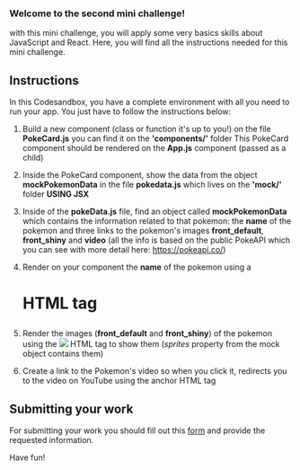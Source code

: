 ### Welcome to the second mini challenge!

with this mini challenge, you will apply some very basics skills about JavaScript and React.
Here, you will find all the instructions needed for this mini challenge.

## Instructions

In this Codesandbox, you have a complete environment with all you need to run your app. You just have to follow the instructions below:

1. Build a new component (class or function it's up to you!) on the file **PokeCard.js**
   you can find it on the **'components/'** folder
   This PokeCard component should be rendered on the **App.js** component (passed as a child)

2. Inside the PokeCard component, show the data from the object **mockPokemonData** in the file **pokedata.js**
   which lives on the **'mock/'** folder **USING JSX**

3. Inside of the **pokeData.js** file, find an object called **mockPokemonData** which contains the
   information related to that pokemon: the **name** of the pokemon and three links to the pokemon's
   images **front_default**, **front_shiny** and **video**
   (all the info is based on the public PokeAPI
   which you can see with more detail here: https://pokeapi.co/)

4. Render on your component the **name** of the pokemon using a _<h1>_ HTML tag

5. Render the images (**front_default** and **front_shiny**) of the pokemon using the _<img src= ...>_
   HTML tag to show them (_sprites_ property from the mock object contains them)

6. Create a link to the Pokemon's video so when you click it, redirects you to the video
   on YouTube using the anchor _<a src=...>_ HTML tag

## Submitting your work

For submitting your work you should fill out this [form](https://docs.google.com/forms/d/e/1FAIpQLSfKPl79arRD47ekpdEtwp9xjWnPvpCkHIgzGfeFlchee--eSw/viewform) and provide the requested information.

Have fun!
